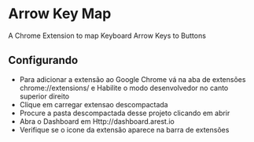 # Arrow Key Map
A Chrome Extension to map Keyboard Arrow Keys to Buttons


## Configurando
* Para adicionar a extensão ao Google Chrome vá na aba de extensões chrome://extensions/
e Habilite o modo desenvolvedor no canto superior direito
* Clique em carregar extensao descompactada
* Procure a pasta descompactada desse projeto clicando em abrir
* Abra o Dashboard em Http://dashboard.arest.io
* Verifique se o icone da extensão aparece na barra de extensões





